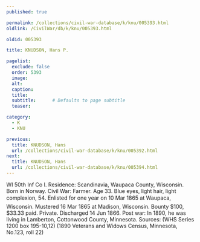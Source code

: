 ```yaml
---
published: true

permalink: /collections/civil-war-database/k/knu/005393.html
oldlink: /CivilWar/db/k/knu/005393.html

oldid: 005393

title: KNUDSON, Hans P.

pagelist:
  exclude: false
  order: 5393
  image: 
  alt:
  caption:
  title:
  subtitle:      # Defaults to page subtitle
  teaser:

category: 
  - K 
  - KNU

previous:
  title: KNUDSON, Hans
  url: /collections/civil-war-database/k/knu/005392.html  
next:
  title: KNUDSON, Hans
  url: /collections/civil-war-database/k/knu/005394.html   
---
```

WI 50th Inf Co I. Residence: Scandinavia, Waupaca County, Wisconsin. Born in Norway. Civil War: Farmer. Age 33. Blue eyes, light hair, light complexion, 5&#146;4&#148;. Enlisted for one year on 10 Mar 1865 at Waupaca, Wisconsin. Mustered 16 Mar 1865 at Madison, Wisconsin. Bounty $100, $33.33 paid. Private. Discharged 14 Jun 1866. Post war: In 1890, he was living in Lamberton, Cottonwood County, Minnesota. Sources: (WHS Series 1200 box 195-10,12) (1890 Veterans and Widows Census, Minnesota, No.123, roll 22)